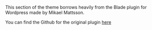 This section of the theme borrows heavily from the Blade plugin for Wordpress made by Mikael Mattsson.

You can find the Github for the original plugin [here](https://github.com/MikaelMattsson/blade)